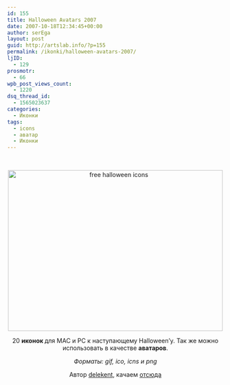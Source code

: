 ```yaml
---
id: 155
title: Halloween Avatars 2007
date: 2007-10-18T12:34:45+00:00
author: serEga
layout: post
guid: http://artslab.info/?p=155
permalink: /ikonki/halloween-avatars-2007/
ljID:
  - 129
prosmotr:
  - 66
wpb_post_views_count:
  - 1220
dsq_thread_id:
  - 1565023637
categories:
  - Иконки
tags:
  - icons
  - аватар
  - Иконки
---
```

<p align="center">
  &nbsp;
</p>

<p style="text-align: center">
  <img src="http://img87.imageshack.us/img87/9369/5059909te0.jpg" title="free halloween icons" alt="free halloween icons" height="375" width="500" />
</p>

<p align="center">
  20 <strong>иконок </strong>для MAC и PC к наступающему Halloween&#8217;у. Так же можно использовать в качестве <strong>аватаров</strong>.
</p>

<p align="center">
  <em> Форматы: gif, ico, icns и png</em>
</p>

<p align="center">
  Автор <a href="http://deleket.deviantart.com/" title="Перейти на страничку автора" target="_blank">delekent</a>, качаем <a href="http://deleket.deviantart.com/art/Halloween-Avatars-66955374" title="Скачать halloween иконки" target="_blank">отсюда</a>
</p>